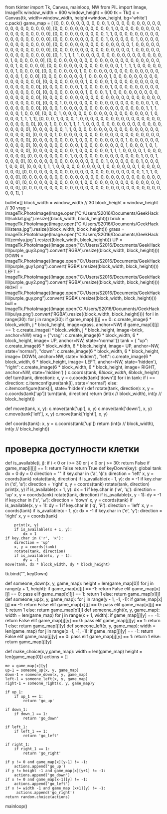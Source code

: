 from tkinter import Tk, Canvas, mainloop, NW
from PIL import Image, ImageTk
window_width = 600
window_height = 600
tk = Tk()
c = Canvas(tk, width=window_width, height=window_height, bg='white')
c.pack()
game_map = [
    [0, 0, 0, 0, 0, 0, 0, 0, 0, 0, 1, 0, 0, 0, 0, 0, 0, 0, 0, 0, 0, 0, 0, 0, 0, 0, 0, 0, 0, 0],
    [0, 0, 0, 0, 0, 0, 0, 0, 0, 0, 0, 1, 0, 0, 0, 0, 0, 0, 0, 0, 0, 0, 0, 0, 0, 0, 0, 0, 0, 0],
    [0, 0, 0, 0, 0, 0, 0, 0, 0, 0, 1, 1, 0, 0, 0, 0, 0, 0, 0, 0, 0, 0, 0, 0, 0, 0, 0, 0, 0, 0],
    [0, 0, 0, 0, 0, 0, 0, 0, 0, 0, 1, 0, 0, 0, 0, 0, 1, 0, 0, 0, 0, 0, 0, 0, 0, 0, 0, 0, 0, 0],
    [0, 0, 0, 0, 0, 0, 0, 0, 0, 0, 0, 0, 0, 0, 0, 1, 0, 0, 0, 0, 0, 0, 0, 0, 0, 0, 0, 0, 0, 0],
    [0, 0, 0, 0, 0, 0, 0, 0, 0, 0, 0, 0, 0, 0, 0, 1, 0, 0, 0, 0, 0, 0, 0, 0, 0, 0, 0, 0, 0, 0],
    [0, 1, 1, 1, 1, 1, 0, 0, 0, 0, 0, 0, 0, 0, 0, 0, 0, 0, 0, 0, 0, 0, 0, 1, 0, 0, 0, 0, 0, 0],
    [0, 0, 0, 0, 0, 0, 0, 0, 0, 0, 0, 0, 0, 0, 0, 0, 0, 0, 0, 0, 0, 0, 0, 0, 1, 0, 0, 0, 0, 0],
    [0, 0, 0, 0, 0, 0, 0, 0, 0, 0, 0, 0, 0, 0, 1, 1, 1, 1, 0, 0, 0, 0, 0, 0, 0, 1, 0, 0, 0, 0],
    [0, 0, 0, 0, 0, 0, 0, 1, 0, 0, 0, 0, 0, 0, 0, 0, 0, 0, 0, 0, 0, 0, 0, 0, 0, 0, 1, 0, 0, 0],
    [0, 0, 0, 0, 0, 0, 0, 0, 1, 0, 0, 0, 0, 1, 0, 0, 0, 0, 0, 0, 0, 0, 0, 0, 0, 0, 0, 0, 0, 0],
    [0, 0, 0, 0, 0, 0, 0, 0, 1, 0, 0, 0, 0, 1, 0, 0, 0, 0, 0, 0, 0, 0, 0, 0, 0, 0, 0, 0, 0, 0],
    [0, 0, 0, 0, 0, 0, 0, 1, 0, 0, 0, 0, 0, 1, 0, 0, 0, 0, 0, 0, 0, 0, 0, 0, 0, 0, 0, 0, 0, 0],
    [0, 0, 0, 0, 0, 0, 0, 0, 1, 0, 0, 0, 1, 1, 0, 0, 0, 0, 0, 0, 0, 0, 0, 0, 0, 0, 0, 0, 0, 0],
    [0, 0, 0, 0, 0, 0, 0, 0, 0, 0, 0, 0, 0, 0, 0, 0, 0, 0, 0, 0, 0, 0, 0, 0, 0, 0, 0, 0, 0, 0],
    [0, 0, 0, 1, 0, 0, 0, 0, 0, 0, 0, 0, 0, 0, 0, 0, 0, 0, 0, 0, 0, 1, 0, 0, 0, 0, 0, 0, 0, 0],
    [0, 0, 0, 1, 0, 0, 0, 0, 0, 0, 0, 0, 0, 0, 0, 0, 0, 0, 0, 0, 1, 1, 1, 0, 0, 0, 1, 0, 0, 0],
    [0, 0, 0, 1, 0, 0, 0, 0, 0, 0, 0, 0, 0, 0, 0, 0, 0, 0, 0, 0, 0, 1, 0, 0, 0, 0, 1, 1, 1, 1],
    [0, 0, 0, 1, 0, 0, 0, 1, 0, 0, 0, 0, 0, 0, 0, 0, 0, 0, 0, 0, 0, 0, 0, 0, 0, 0, 0, 0, 0, 0],
    [0, 0, 1, 0, 0, 0, 1, 1, 1, 1, 0, 0, 0, 0, 0, 0, 0, 0, 0, 0, 0, 0, 0, 0, 0, 0, 0, 0, 0, 0],
    [0, 0, 0, 0, 0, 0, 1, 1, 0, 0, 0, 0, 0, 0, 0, 0, 0, 0, 0, 0, 0, 0, 0, 0, 0, 0, 0, 0, 0, 0],
    [0, 0, 0, 0, 1, 0, 0, 0, 0, 0, 0, 0, 0, 0, 0, 0, 0, 0, 0, 0, 0, 0, 0, 0, 0, 0, 0, 0, 0, 0],
    [0, 0, 0, 0, 0, 0, 0, 0, 1, 0, 0, 0, 0, 0, 0, 0, 0, 0, 1, 0, 0, 0, 0, 0, 0, 0, 0, 0, 0, 0],
    [0, 0, 0, 0, 0, 0, 0, 0, 0, 1, 0, 0, 0, 0, 0, 0, 0, 0, 1, 0, 0, 0, 1, 0, 1, 0, 0, 0, 0, 0],
    [0, 0, 0, 0, 0, 0, 0, 0, 1, 0, 0, 0, 0, 0, 0, 1, 1, 1, 0, 0, 0, 0, 1, 0, 0, 0, 0, 0, 0, 0],
    [0, 0, 0, 0, 0, 0, 0, 0, 1, 0, 0, 0, 0, 0, 0, 0, 0, 0, 0, 0, 0, 0, 1, 0, 0, 1, 0, 0, 0, 0],
    [0, 0, 0, 0, 0, 0, 0, 0, 0, 0, 0, 0, 0, 0, 0, 1, 0, 0, 0, 0, 0, 0, 1, 0, 0, 0, 1, 0, 0, 0],
    [0, 0, 0, 1, 1, 1, 0, 0, 0, 0, 0, 0, 0, 0, 0, 1, 0, 0, 0, 0, 0, 0, 1, 0, 0, 0, 0, 0, 0, 0],
    [0, 0, 0, 0, 0, 0, 0, 0, 0, 0, 0, 0, 0, 0, 0, 0, 0, 0, 0, 0, 0, 0, 0, 1, 1, 1, 0, 0, 0, 0],
    [0, 0, 0, 0, 0, 0, 0, 0, 0, 0, 0, 0, 0, 0, 0, 0, 0, 0, 0, 0, 0, 0, 0, 0, 0, 0, 0, 0, 0, 0],
    [0, 0, 0, 0, 0, 0, 0, 0, 0, 0, 0, 1, 0, 0, 0, 0, 0, 0, 0, 0, 0, 0, 0, 0, 0, 0, 0, 0, 0, 0],
    [0, 0, 0, 0, 0, 0, 0, 0, 0, 0, 0, 0, 0, 0, 0, 0, 0, 0, 0, 0, 0, 0, 0, 0, 0, 0, 0, 0, 0, 1],
]

bullet=[]
block_width = window_width // 30
block_height = window_height // 30
vrag = ImageTk.PhotoImage(Image.open("C:/Users/S2016/Documents/GeekHack III/soldat.jpg").resize((block_width, block_height)))
brick = ImageTk.PhotoImage(Image.open("C:/Users/S2016/Documents/GeekHack III/stena.jpg").resize((block_width, block_height)))
grass = ImageTk.PhotoImage(Image.open("C:/Users/S2016/Documents/GeekHack III/zemlya.jpg").resize((block_width, block_height)))
UP = ImageTk.PhotoImage((Image.open("C:/Users/S2016/Documents/GeekHack III/purple_guy3.png").convert('RGBA').resize((block_width, block_height))))
DOWN = ImageTk.PhotoImage((Image.open("C:/Users/S2016/Documents/GeekHack III/purple_guy1.png").convert('RGBA').resize((block_width, block_height))))
LEFT = ImageTk.PhotoImage((Image.open("C:/Users/S2016/Documents/GeekHack III/purple_guy2.png").convert('RGBA').resize((block_width, block_height))))
RIGHT = ImageTk.PhotoImage((Image.open("C:/Users/S2016/Documents/GeekHack III/purple_guy.png").convert('RGBA').resize((block_width, block_height))))
bull = ImageTk.PhotoImage((Image.open('C:/Users/S2016/Documents/GeekHack III/pulya.png').convert('RGBA').resize((block_width, block_height))))
for i in range(30):
    for j in range(30):
        if game_map[i][j] == 0:
            c.create_image(i * block_width, j * block_height, image=grass, anchor=NW)
        if game_map[i][j] == 1:
            c.create_image(i * block_width, j * block_height, image=brick, anchor=NW)
vrag = {"vrag": c.create_image(6 * block_width, 6 * block_height, image= UP, anchor=NW, state='normal')}
tank = {
    "up": c.create_image(6 * block_width, 6 * block_height, image= UP, anchor=NW, state='normal'),
    "down": c.create_image(6 * block_width, 6 * block_height, image= DOWN, anchor=NW, state='hidden'),
    "left": c.create_image(6 * block_width, 6 * block_height, image= LEFT, anchor=NW, state='hidden'),
    "right": c.create_image(6 * block_width, 6 * block_height, image= RIGHT, anchor=NW, state='hidden')
}
c.coords(tank, 6*block_width, 6*block_height)
def turn(tank, direction):
    x, y = c.coords(tank['down'])
    for i in tank:
        if i == direction:
            c.itemconfigure(tank[i], state='normal')
        else:
            c.itemconfigure(tank[i], state='hidden')
def rotate(tank, direction):
    x, y = c.coords(tank['up'])
    turn(tank, direction)
    return (int(x // block_width), int(y // block_height))
     
def move(tank, x, y):
    c.move(tank['up'], x, y)
    c.move(tank['down'], x, y)
    c.move(tank['left'], x, y)
    c.move(tank['right'], x, y)
    
def coords(tank):
    x, y = c.coords(tank['up'])
    return (int(x // block_width), int(y // block_height))

# проверка доступности клетки
def is_available(i, j):
    if i < 0 or i >= 30 or j < 0 or j >= 30:
        return False
    if game_map[i][j] == 1:
        return False
    return True
def keyDown(key):
    global tank
    dx = 0
    dy = 0
    direction = ""
    if key.char in ('a', 'ф'):
        direction = 'left'
        x, y = coords(tank)
        rotate(tank, direction)
        if is_available(x - 1, y):
            dx = -1
    if key.char in ('d', 'в'):
        direction = 'right'
        x, y = coords(tank)
        rotate(tank, direction)
        print(x, y)
        if is_available(x + 1, y):
            dx = 1
    if key.char in ('w', 'ц'):
        direction = 'up'
        x, y = coords(tank)
        rotate(tank, direction)
        if is_available(x, y - 1):
            dy = -1
    if key.char in ('s', 'ы'):
        direction = 'down'
        x, y = coords(tank)
        if is_available(x, y + 1):
            dy = 1
    if key.char in ('q', 'й'):
        direction = 'left'
        x, y = coords(tank)
        if is_available(x - 1, y):
            dx = -1
    if key.char in ('e', 'у'):
        direction = 'right'
        x, y = coords(tank)
      
        print(x, y)
        if is_available(x + 1, y):
            dx = 1
    if key.char in ('r', 'к'):
        direction = 'up'
        x, y = coords(tank)
        rotate(tank, direction)
        if is_available(x, y - 1):
            dy = -1
    move(tank, dx * block_width, dy * block_height)
tk.bind("<KeyPress>", keyDown)

def someone_down(x, y, game_map):
    height = len(game_map[0])
    for j in range(y + 1, height):
        if game_map[x][j] == -1:
            return False
        elif game_map[x][j] == 0:
            pass
        elif game_map[x][j] == 1:
            return 1
        else:
            return game_map[x][j]
def someone_up(x, y, game_map):
    for j in range(y - 1, -1, -1):
        if game_map[x][j] == -1:
            return False
        elif game_map[x][j] == 0:
            pass
        elif game_map[x][j] == 1:
            return 1
        else:
            return game_map[x][j]
def someone_right(x, y, game_map):
    width = len(game_map)
    for j in range(x + 1, width):
        if game_map[j][y] == -1:
            return False
        elif game_map[j][y] == 0:
            pass
        elif game_map[j][y] == 1:
            return 1
        else:
            return game_map[j][y]
def someone_left(x, y, game_map):
    width = len(game_map)
    for j in range(x -1, -1, -1):
        if game_map[j][y] == -1:
            return False
        elif game_map[j][y] == 0:
            pass
        elif game_map[j][y] == 1:
            return 1
        else:
            return game_map[j][y]

def make_choice(x,y,game_map):
    width = len(game_map)
    height = len(game_map[0])
    actions = []

    me = game_map[x][y]
    up-1 = someone_up(x, y, game_map)
    down-1 = someone_down(x, y, game_map)
    left-1 = someone_left(x, y, game_map)
    right-1 = someone_right(x, y, game_map)y

    if up_1:
        if up_1 == 1:
            return 'go_up'
        
    if down_1:
        if down_1 == 1:
            return 'go_down'
        
    if left_1:
        if left_1 == 1:
            return 'go_left'
        
    if right_1:
        if right_1 == 1:
            return 'go_right'
       
    if y != 0 and game_map[x][y-1] != -1:
        actions.append('go_up')
    if y != height -1 and game_map[x][y+1] != -1:
        actions.append('go_down')
    if x != 0 and game_map[x-1][y] != -1:
        actions.append('go_left')
    if x != width -1 and game_map [x+1][y] != -1:
         actions.append('go_right')
    return random.choice(actions)

mainloop()
